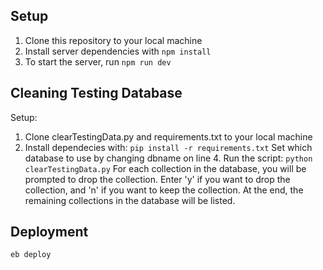 ## Setup

1. Clone this repository to your local machine
2. Install server dependencies with `npm install`
3. To start the server, run `npm run dev`

## Cleaning Testing Database

Setup:

1. Clone clearTestingData.py and requirements.txt to your local machine
2. Install dependecies with:
   ` pip install -r requirements.txt `
   Set which database to use by changing dbname on line 4.
   Run the script:
   ` python clearTestingData.py `
   For each collection in the database, you will be prompted to drop the collection.
   Enter 'y' if you want to drop the collection, and 'n' if you want to keep the collection.
   At the end, the remaining collections in the database will be listed.

## Deployment

`eb deploy`
